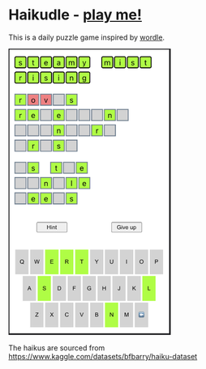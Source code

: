 # Haikudle - [play me!](https://wginsberg.github.io/haikudle)

This is a daily puzzle game inspired by [wordle](https://www.nytimes.com/games/wordle/index.html).

<img src="./demo.png" width=320>

The haikus are sourced from https://www.kaggle.com/datasets/bfbarry/haiku-dataset